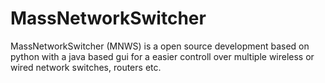 # MassNetworkSwitcher
MassNetworkSwitcher (MNWS) is a open source development based on python with a java based gui for a easier controll over multiple wireless or wired network switches, routers etc.

